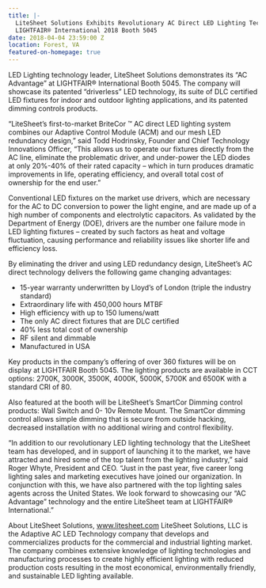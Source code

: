 ```yaml
---
title: |-
  LiteSheet Solutions Exhibits Revolutionary AC Direct LED Lighting Technology at
  LIGHTFAIR® International 2018 Booth 5045
date: 2018-04-04 23:59:00 Z
location: Forest, VA
featured-on-homepage: true
---
```


LED Lighting technology leader, LiteSheet Solutions demonstrates its “AC Advantage” at LIGHTFAIR® International Booth 5045. The company will showcase its patented “driverless” LED technology, its suite of DLC certified LED fixtures for indoor and outdoor lighting applications, and its patented dimming controls products.

“LiteSheet’s first-to-market BriteCor ™ AC direct LED lighting system combines our Adaptive Control Module (ACM) and our mesh LED redundancy design,” said Todd Hodrinsky, Founder and Chief Technology Innovations Officer, “This allows us to operate our fixtures directly from the AC line, eliminate the problematic driver, and under-power the LED diodes at only 20%-40% of their rated capacity – which in turn produces dramatic improvements in life, operating efficiency, and overall total cost of ownership for the end user.”

Conventional LED fixtures on the market use drivers, which are necessary for the AC to DC conversion to
power the light engine, and are made up of a high number of components and electrolytic capacitors.
As validated by the Department of Energy (DOE), drivers are the number one failure mode in LED
lighting fixtures – created by such factors as heat and voltage fluctuation, causing performance and
reliability issues like shorter life and efficiency loss.

By eliminating the driver and using LED redundancy design, LiteSheet’s AC direct technology delivers the
following game changing advantages:
* 15-year warranty underwritten by Lloyd’s of London (triple the industry standard)
* Extraordinary life with 450,000 hours MTBF
* High efficiency with up to 150 lumens/watt
* The only AC direct fixtures that are DLC certified
* 40% less total cost of ownership
* RF silent and dimmable
* Manufactured in USA

Key products in the company’s offering of over 360 fixtures will be on display at LIGHTFAIR Booth 5045.
The lighting products are available in CCT options: 2700K, 3000K, 3500K, 4000K, 5000K, 5700K and
6500K with a standard CRI of 80.

Also featured at the booth will be LiteSheet’s SmartCor Dimming control products: Wall Switch and 0-
10v Remote Mount. The SmartCor dimming control allows simple dimming that is secure from outside
hacking, decreased installation with no additional wiring and control flexibility.

“In addition to our revolutionary LED lighting technology that the LiteSheet team has developed, and in support of launching it to the market, we have attracted and hired some of the top talent from the 
lighting industry,” said Roger Whyte, President and CEO. “Just in the past year, five career long lighting sales and marketing executives have joined our organization. In conjunction with this, we have also partnered with the top lighting sales agents across the United States. We look forward to showcasing our “AC Advantage” technology and the entire LiteSheet team at LIGHTFAIR® International.”

About LiteSheet Solutions, www.litesheet.com
LiteSheet Solutions, LLC is the Adaptive AC LED Technology company that develops and commercializes
products for the commercial and industrial lighting market. The company combines extensive
knowledge of lighting technologies and manufacturing processes to create highly efficient lighting with
reduced production costs resulting in the most economical, environmentally friendly, and sustainable
LED lighting available. 